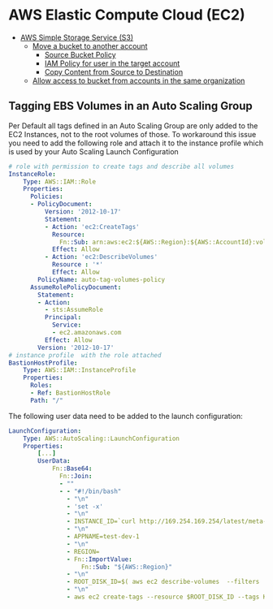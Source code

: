 # AWS Elastic Compute Cloud (EC2)
- [AWS Simple Storage Service (S3)](#aws-simple-storage-service-s3)
    - [Move a bucket to another account](#move-a-bucket-to-another-account)
        - [Source Bucket Policy](#source-bucket-policy)
        - [IAM Policy for user in the target account](#iam-policy-for-user-in-the-target-account)
        - [Copy Content from Source to Destination](#copy-content-from-source-to-destination)
    - [Allow access to bucket from accounts in the same organization](#allow-access-to-bucket-from-accounts-in-the-same-organization)

## Tagging EBS Volumes in an Auto Scaling Group
Per Default all tags defined in an Auto Scaling Group are only added to the EC2 Instances, not to the root volumes of those.
To workaround this issue you need to add the following role and attach it to the instance profile which is used by your Auto Scaling Launch Configuration
```yaml
# role with permission to create tags and describe all volumes
InstanceRole:
    Type: AWS::IAM::Role
    Properties:
      Policies:
      - PolicyDocument:
          Version: '2012-10-17'
          Statement:
          - Action: 'ec2:CreateTags'
            Resource:
              Fn::Sub: arn:aws:ec2:${AWS::Region}:${AWS::AccountId}:volume/*
            Effect: Allow
          - Action: 'ec2:DescribeVolumes'
            Resource : '*'
            Effect: Allow
        PolicyName: auto-tag-volumes-policy
      AssumeRolePolicyDocument:
        Statement:
        - Action:
          - sts:AssumeRole
          Principal:
            Service:
            - ec2.amazonaws.com
          Effect: Allow
        Version: '2012-10-17'
# instance profile	with the role attached
BastionHostProfile:
    Type: AWS::IAM::InstanceProfile
    Properties:
      Roles:
      - Ref: BastionHostRole
      Path: "/"
```

The following user data need to be added to the launch configuration:

```yaml
LaunchConfiguration:
	Type: AWS::AutoScaling::LaunchConfiguration
    Properties:
		[...]
		UserData:
			Fn::Base64:
			  Fn::Join:
			  - ""
			  - - "#!/bin/bash"
				- "\n"
				- 'set -x'
				- "\n"
				- INSTANCE_ID=`curl http://169.254.169.254/latest/meta-data/instance-id`
				- "\n"
				- APPNAME=test-dev-1
				- "\n"
				- REGION=
				- Fn::ImportValue:
					Fn::Sub: "${AWS::Region}"
				- "\n"
				- ROOT_DISK_ID=$( aws ec2 describe-volumes  --filters 'Name=attachment.device,Values=/dev/xvda' Name=attachment.instance-id,Values=$INSTANCE_ID --query 'Volumes[*].{ID:VolumeId}' --region $REGION --output text )
				- "\n"
				- aws ec2 create-tags --resource $ROOT_DISK_ID --tags Key=Name,Value=$APPNAME-xvda --region $REGION

```